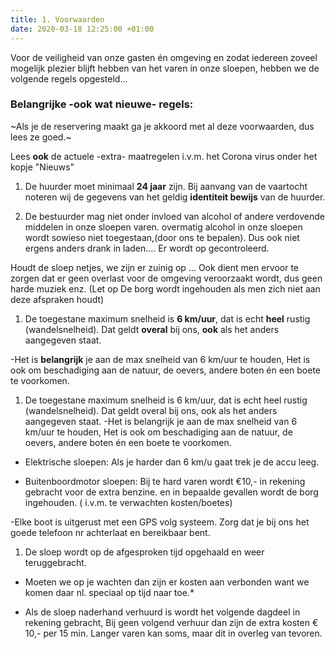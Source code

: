 ```yaml
---
title: 1. Voorwaarden
date: 2020-03-18 12:25:00 +01:00
---
```


Voor de veiligheid van onze gasten én omgeving en zodat iedereen zoveel mogelijk plezier blijft hebben van het varen in onze sloepen, hebben we de volgende regels opgesteld...

### Belangrijke -ook wat nieuwe- regels:

\~Als je de reservering maakt ga je akkoord met al deze voorwaarden, dus lees ze goed.\~

Lees **ook** de actuele -extra- maatregelen i.v.m. het Corona virus onder het kopje "Nieuws"

1. De huurder moet minimaal **24 jaar** zijn.
Bij aanvang van de vaartocht noteren wij de gegevens van het geldig **identiteit bewijs** van de huurder.

2. De bestuurder mag niet onder invloed van alcohol of andere verdovende middelen in onze sloepen varen. overmatig alcohol in onze sloepen wordt sowieso niet toegestaan,(door ons te bepalen). Dus ook niet ergens anders drank in laden.... Er wordt op gecontroleerd.

Houdt de sloep netjes, we zijn er zuinig op … Ook dient men ervoor te zorgen dat er geen overlast voor de omgeving veroorzaakt wordt, dus geen harde muziek enz.
\(Let op De borg wordt ingehouden als men zich niet aan deze afspraken houdt)

1. De toegestane maximum snelheid is **6 km/uur**, dat is echt **heel** rustig (wandelsnelheid).
   Dat geldt **overal** bij ons,  **ook** als het anders aangegeven staat.

-Het is **belangrijk** je aan de max snelheid van 6 km/uur te houden, Het is ook om beschadiging aan de natuur, de oevers, andere boten én een boete te voorkomen.

1. De toegestane maximum snelheid is 6 km/uur, dat is echt heel rustig (wandelsnelheid). Dat geldt overal bij ons, ook als het anders aangegeven staat.
   -Het is belangrijk je aan de max snelheid van 6 km/uur te houden, Het is ook om beschadiging aan de natuur, de oevers, andere boten én een boete te voorkomen.

* Elektrische sloepen:  Als je harder dan 6 km/u gaat trek je de accu leeg.

* Buitenboordmotor sloepen:  Bij te hard varen wordt  €10,- in rekening gebracht voor de extra  benzine.
  en in bepaalde gevallen wordt de borg ingehouden. ( i.v.m. te verwachten kosten/boetes)

-Elke boot is uitgerust met een GPS volg systeem. Zorg dat je bij ons het goede telefoon nr achterlaat en bereikbaar bent.

1. De sloep wordt op de afgesproken tijd opgehaald en weer teruggebracht.

* Moeten we op je wachten dan zijn er kosten aan verbonden want we komen daar nl. speciaal op tijd naar toe.\*

* Als de sloep naderhand verhuurd is wordt het volgende dagdeel in rekening gebracht,
  Bij geen volgend verhuur dan zijn de extra kosten € 10,- per 15 min.
  Langer varen kan soms, maar dit in overleg van tevoren.